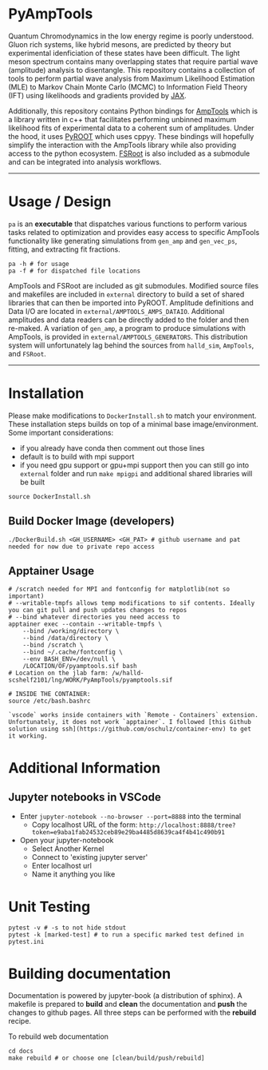 # PyAmpTools

Quantum Chromodynamics in the low energy regime is poorly understood. Gluon rich systems, like hybrid mesons, are predicted by theory but experimental idenficiation of these states have been difficult. The light meson spectrum contains many overlapping states that require partial wave (amplitude) analysis to disentangle. This repository contains a collection of tools to perform partial wave analysis from Maximum Likelihood Estimation (MLE) to Markov Chain Monte Carlo (MCMC) to Information Field Theory (IFT) using likelihoods and gradients provided by [JAX](https://github.com/google/jax).

Additionally, this repository contains Python bindings for [AmpTools](https://github.com/mashephe/AmpTools) which is a library written in c++ that facilitates performing unbinned maximum likelihood fits of experimental data to a coherent sum of amplitudes. Under the hood, it uses [PyROOT](https://root.cern/manual/python/) which uses cppyy. These bindings will hopefully simplify the interaction with the AmpTools library while also providing access to the python ecosystem. [FSRoot](https://github.com/remitche66/FSRoot) is also included as a submodule and can be integrated into analysis workflows.

---

# Usage / Design

`pa` is an **executable** that dispatches various functions to perform various tasks related to optimization and provides easy access to specific AmpTools functionality like generating simulations from `gen_amp` and `gen_vec_ps`, fitting, and extracting fit fractions.

```shell
pa -h # for usage
pa -f # for dispatched file locations
```

AmpTools and FSRoot are included as git submodules. Modified source files and makefiles are included in `external` directory to build a set of shared libraries that can then be imported into PyROOT.  Amplitude definitions and Data I/O are located in `external/AMPTOOLS_AMPS_DATAIO`. Additional amplitudes and data readers can be directly added to the folder and then re-maked. A variation of `gen_amp`, a program to produce simulations with AmpTools, is provided in `external/AMPTOOLS_GENERATORS`. This distribution system will unfortunately lag behind the sources from `halld_sim`, `AmpTools`, and `FSRoot`.

---

# Installation

Please make modifications to `DockerInstall.sh` to match your environment. These installation steps builds on top of a minimal base image/environment. Some important considerations:
- if you already have conda then comment out those lines
- default is to build with mpi support
- if you need gpu support or gpu+mpi support then you can still go into `external` folder and run `make mpigpi` and additional shared libraries will be built

```shell
source DockerInstall.sh
```

## Build Docker Image (developers)

```shell
./DockerBuild.sh <GH_USERNAME> <GH_PAT> # github username and pat needed for now due to private repo access
```

## Apptainer Usage

```shell
# /scratch needed for MPI and fontconfig for matplotlib(not so important)
# --writable-tmpfs allows temp modifications to sif contents. Ideally you can git pull and push updates changes to repos
# --bind whatever directories you need access to
apptainer exec --contain --writable-tmpfs \
    --bind /working/directory \
    --bind /data/directory \
    --bind /scratch \
    --bind ~/.cache/fontconfig \
    --env BASH_ENV=/dev/null \
    /LOCATION/OF/pyamptools.sif bash
# Location on the jlab farm: /w/halld-scshelf2101/lng/WORK/PyAmpTools/pyamptools.sif

# INSIDE THE CONTAINER:
source /etc/bash.bashrc
```

```{note}
`vscode` works inside containers with `Remote - Containers` extension. Unfortunately, it does not work `apptainer`. I followed [this Github solution using ssh](https://github.com/oschulz/container-env) to get it working.  
```

# Additional Information

## Jupyter notebooks in VSCode

* Enter `jupyter-notebook --no-browser --port=8888` into the terminal
    * Copy localhost URL of the form: `http://localhost:8888/tree?token=e9aba1fab24532ceb89e29ba4485d8639ca4f4b41c490b91`
* Open your jupyter-notebook
    * Select Another Kernel
    * Connect to 'existing jupyter server'
    * Enter localhost url
    * Name it anything you like

# Unit Testing

```shell
pytest -v # -s to not hide stdout
pytest -k [marked-test] # to run a specific marked test defined in pytest.ini
```

# Building documentation

Documentation is powered by jupyter-book (a distribution of sphinx). A makefile is prepared to **build** and **clean** the documentation and **push** the changes to github pages. All three steps can be performed with the **rebuild** recipe.

To rebuild web documentation

```
cd docs
make rebuild # or choose one [clean/build/push/rebuild]
```
